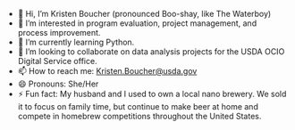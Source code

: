 - 👋 Hi, I’m Kristen Boucher (pronounced Boo-shay, like The Waterboy)
- 👀 I’m interested in program evaluation, project management, and process improvement.
- 🌱 I’m currently learning Python.
- 💞️ I’m looking to collaborate on data analysis projects for the USDA OCIO Digital Service office. 
- 📫 How to reach me: Kristen.Boucher@usda.gov
- 😄 Pronouns: She/Her
- ⚡ Fun fact: My husband and I used to own a local nano brewery. We sold it to focus on family time, but continue to make beer at home and compete in homebrew competitions throughout the United States. 

<!---
KristenBoucher-USDA/KristenBoucher-USDA is a ✨ special ✨ repository because its `README.md` (this file) appears on your GitHub profile.
You can click the Preview link to take a look at your changes.
--->
